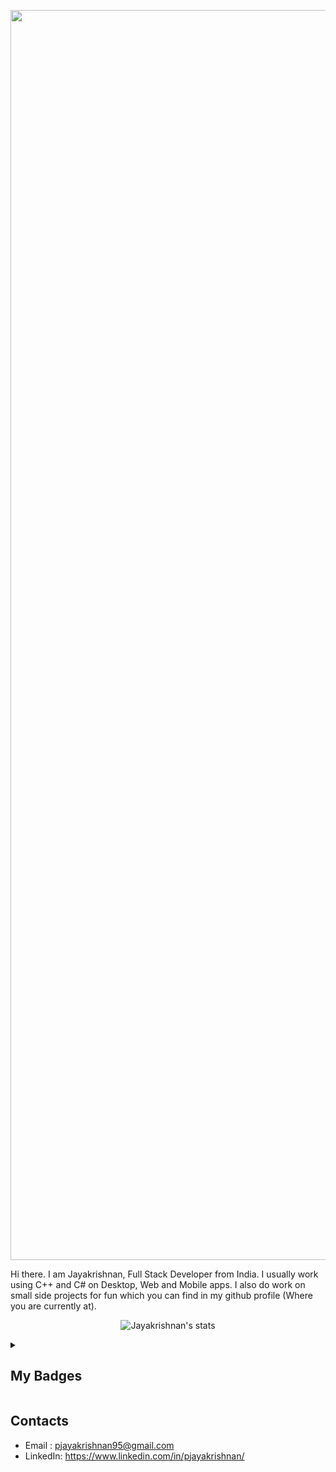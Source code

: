 

<p align="center"><img width = 2000 src = "https://user-images.githubusercontent.com/96824788/192081023-458616e5-972b-4e6a-b2cc-573ea460fdf8.png" alt = "Github banner"></p>

Hi there. I am Jayakrishnan, Full Stack Developer from India. I usually work using C++ and C# on Desktop, Web and Mobile apps. I also do work on small side projects for fun which you can find in my github profile (Where you are currently at).

<p align="center">
  <img><img src="https://github-readme-stats.vercel.app/api?username=pjayakrishnan&show_icons=true&theme=dark"alt="Jayakrishnan's stats"></img>
</p>



<details>
<summary><h2> My Badges </h2></summary>
<br>

[![@pjayakrishnan's Holopin board](https://holopin.me/pjayakrishnan)](https://holopin.io/@pjayakrishnan)

</details>

## Contacts
* Email   : pjayakrishnan95@gmail.com
* LinkedIn: https://www.linkedin.com/in/pjayakrishnan/
